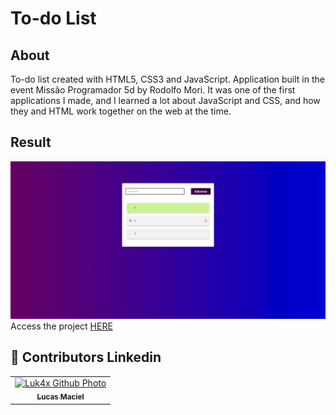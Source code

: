 # To-do List

## About
To-do list created with HTML5, CSS3 and JavaScript. Application built in the event Missão Programador 5d by Rodolfo Mori. It was one of the first applications I made, and I learned a lot about JavaScript and CSS, and how they and HTML work together on the web at the time.

## Result
<img src="./result.png" alt="challenge-result">
Access the project <a href="https://luk4x.github.io/MissProg5d/">HERE</a>

## 🤝 Contributors Linkedin
<table>
  <tr>
    <td align="center">
      <a href="https://www.linkedin.com/in/lucasmacielf/">
        <img src="https://avatars.githubusercontent.com/Luk4x" width="150px;" alt="Luk4x Github Photo"/><br>
        <sub>
          <b>Lucas Maciel</b>
        </sub>
      </a>
    </td>
  </tr>
</table>
